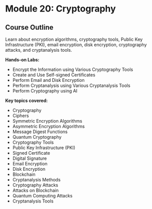 # Module 20: Cryptography

## Course Outline

Learn about encryption algorithms, cryptography tools, Public Key Infrastructure (PKI), email encryption, disk encryption, cryptography attacks, and cryptanalysis tools.

**Hands-on Labs:**

- Encrypt the Information using Various Cryptography Tools
- Create and Use Self-signed Certificates
- Perform Email and Disk Encryption
- Perform Cryptanalysis using Various Cryptanalysis Tools
- Perform Cryptography using AI

**Key topics covered:**

- Cryptography
- Ciphers
- Symmetric Encryption Algorithms
- Asymmetric Encryption Algorithms
- Message Digest Functions
- Quantum Cryptography
- Cryptography Tools
- Public Key Infrastructure (PKI)
- Signed Certificate
- Digital Signature
- Email Encryption
- Disk Encryption
- Blockchain
- Cryptanalysis Methods
- Cryptography Attacks
- Attacks on Blockchain
- Quantum Computing Attacks
- Cryptanalysis Tools
